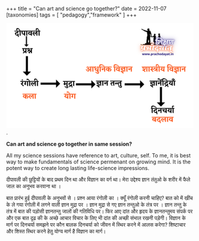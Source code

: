+++
title = "Can art and science go together?"
date = 2022-11-07
[taxonomies]
tags = [ "pedagogy","framework" ]
+++

![Can art and science go together in same session?](ScienceAndArt.png "Can art and science go together in same session?").

**Can art and science go together in same session?**

All my science sessions have reference to art, culture, self. To me, it is best way to make fundamentals of science permenant on growing mind. It is the potent way to create long lasting life-science impressions.

दीपावली की छुट्टियों के बाद प्रथम दिन था और विज्ञान का वर्ग था। मेरा उद्देश्य ज्ञान तंतुओ के शरीर में फैले जाल का अनुभव करवाना था ।

बात प्रारंभ हुई दीपावली के अनुभवों से । प्रश्न आया रंगोली का । क्यूँ रंगोली करनी चाहिए?
बात को में खींच के ले गया रंगोली में लगने वाली ज्ञान मुद्रा पर । ज्ञान मुद्रा से गए ज्ञान तन्तुओ के तंत्र पर । ज्ञान तन्तु के तंत्र में बात की पड़ोसी ज्ञानतन्तु जालों की गतिविधि पर। फिर आए दांत और हृदय के ज्ञानतन्तुमय संपर्क पर और एक बात दृढ़ की के अच्छे आचार विचार के लिए भी दांत की अच्छी संभाल रखनी पड़ेगी।
विज्ञान के मार्ग पर दिनचर्या समझने पर कौन बालक दिनचर्या को जीवन में स्थिर करने में आलस करेगा? शिष्टाचार और शिस्त स्थिर करने हेतु योग्य मार्ग है विज्ञान का मार्ग।